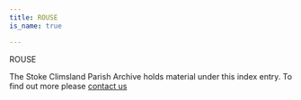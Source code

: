 ```yaml
---
title: ROUSE
is_name: true

---
```


ROUSE


The Stoke Climsland Parish Archive holds material under this index entry. To find out more please [contact us](/contact/)
